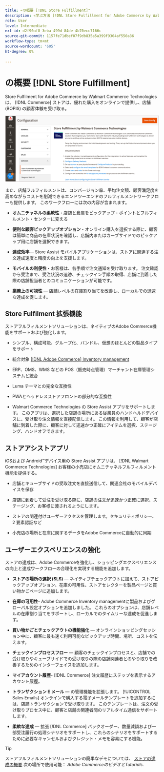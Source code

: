 ```yaml
---
title: «の概要 [!DNL Store Fulfillment]"
description: «学ぶ方法 [!DNL Store Fulfillment for Adobe Commerce by Walmart Commerce Technologies] は、顧客向けにオンラインでの購入、店舗での受け取り (BOPIS) をサポートします。 Store Assist モバイルを使用して、BOPIS の達成と注文処理を合理化し、店舗関連者と Commerce の顧客に提供します。」
role: User
level: Intermediate
exl-id: d2f90af8-3eba-499d-84de-4b70ecc7166c
source-git-commit: 1157fe71dbef07f9db835a5a399f9304af550a86
workflow-type: tm+mt
source-wordcount: '605'
ht-degree: 0%

---
```


# の概要 [!DNL Store Fulfillment]

Store Fulfilment for Adobe Commerce by Walmart Commerce Technologies は、 [!DNL Commerce] ストアは、優れた購入をオンラインで提供し、店舗 (BOPIS) の顧客体験を受け取る。

![フルフィルメントソリューションAdobe管理者構成を保存](assets/store-fulfillment-admin-home.png)

また、店舗フルフィルメントは、コンバージョン率、平均注文額、顧客満足度を高めながらコストを削減できるエンドツーエンドのフルフィルメントワークフローも提供します。 このワークフローには次の内容が含まれます。

* **オムニチャネルの柔軟性**・店舗と倉庫をピックアップ・ポイントとフルフィルメント・センターに変える

* **便利な顧客ピックアップオプション**・オンライン購入を選択する際に、顧客は簡単に商品の在庫状況を確認し、店舗内またはカーブサイドでのピックアップ用に店舗を選択できます。

* **達成効率**— Store Assist モバイルアプリケーションは、ストアに関連する注文達成速度と精度の向上を支援します。

* **モバイルの利便性**・お客様は、各手順で注文通知を受け取ります。 注文確認から受注まで、受注状況の追跡、チェックイン手順の取得、店舗に到着した際の店舗担当者とのコミュニケーションが可能です。

* **業務上の可視性** — 店舗レベルの在庫割り当てを改善し、ローカルでの迅速な達成を促します。

## Store Fulfilment 拡張機能

ストアフルフィルメントソリューションは、ネイティブのAdobe Commerce機能をサポートおよび強化します。

* シンプル、構成可能、グループ化、バンドル、仮想のほとんどの製品タイプをサポート

* 統合対象 [[!DNL Adobe Commerce] Inventory management](https://docs.magento.com/user-guide/catalog/inventory-learn-more.html)

* ERP、OMS、WMS などの POS（販売時点管理）マーチャント在庫管理システムと統合

* Luma テーマとの完全な互換性

* PWAとヘッドレスストアフロントの部分的な互換性

* Walmart Commerce Technologies の Store Assist アプリをサポートします。 このアプリは、選択した店舗の場所にある従業員のハンドヘルドデバイスに、受け取り注文情報を直接配信します。 この情報を利用して、顧客が店舗に到着した際に、顧客に対して迅速かつ正確にアイテムを選択、ステージング、ハンドオフできます。

## ストアアシストアプリ

iOSおよび Android™デバイス用の Store Assist アプリは、 [!DNL Walmart Commerce Technologies] お客様の小売店にオムニチャネルフルフィルメント機能を提供する。

* 店舗とキューブサイドの受取注文を直接送信して、関連会社のモバイルデバイスを保存

* 店舗に到着して受注を受け取る際に、店舗の注文が迅速かつ正確に選択、ステージング、お客様に渡されるようにします。

* ストアの関連付けユーザーアクセスを管理します。セキュリティポリシー、2 要素認証など

* 小売店の場所と在庫に関するデータをAdobe Commerceに自動的に同期

## ユーザーエクスペリエンスの強化

ストアの達成は、Adobe Commerceを強化し、ショッピングエクスペリエンスの向上と達成ワークフローの合理化を実現する機能を追加します。

* **ストアの場所の選択 (SLS)** — ネイティブチェックアウトに加えて、ストアピックアップオプション、在庫の可用性、ストアセレクターを製品ページと買い物かごページに追加します。

* **在庫の可用性**- Adobe Commerce Inventory managementに製品およびグローバル設定オプションを追加しました。 これらのオプションは、店舗レベルの在庫割り当てをサポートし、ローカルでのタイムリーな達成を促進します。

* **買い物かごとチェックアウトの機能強化** — オンラインショッピングセッション中に、顧客に最も速く利用可能なピックアップ時間、場所、コストを伝えます。

* **チェックインプロセスフロー** — 顧客のチェックインプロセスと、店舗での受け取りやキューブサイドでの受け取りの際の店舗関連者とのやり取りを改善するためのインターフェイスを追加します。

* **マイアカウント履歴**- [!DNL Commerce] 注文履歴にステップを表示するアカウント履歴。

* **トランザクション E メール** — の管理機能を拡張します。 [!UICONTROL Sales Emails] オンラインで購入する電子メールテンプレートを追加するには、店舗トランザクションで受け取ります。 このテンプレートは、注文の受け取りプロセス中に、顧客と店舗の関連者間のリアルタイム通信をサポートします。

* **柔軟な達成** — 拡張 [!DNL Commerce] バックオーダー、数量減額および一部受注履行の処理シナリオをサポートし、これらのシナリオをサポートするために必要なキャンセルおよびクレジット・メモを容易にする機能。

>[!TIP]
>
> ストアフルフィルメントソリューションの簡単なデモについては、 [ストアの達成の概要](https://experienceleague.adobe.com/docs/commerce-learn/tutorials/orders/store-fulfillment.html) 次の場所で使用可能： _Adobe CommerceのビデオとTutorials_.

